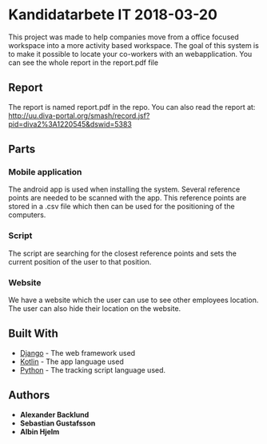# Kandidatarbete IT 2018-03-20
This project was made to help companies move from a office focused workspace into a more activity based workspace. The goal of this system is to make it possible to locate your co-workers with an webapplication. You can see the whole report in the report.pdf file

## Report
The report is named report.pdf in the repo.
You can also read the report at: http://uu.diva-portal.org/smash/record.jsf?pid=diva2%3A1220545&dswid=5383

## Parts
### Mobile application
The android app is used when installing the system. Several reference points are needed to be scanned with the app. This reference points are stored in a .csv file which then can be used for the positioning of the computers.

### Script
The script are searching for the closest reference points and sets the current position of the user to that position.

### Website
We have a website which the user can use to see other employees location. The user can also hide their location on the website.

## Built With
* [Django](https://docs.djangoproject.com/en/2.0/) - The web framework used
* [Kotlin](https://kotlinlang.org/docs/reference/native-overview.html) - The app language used
* [Python](https://www.python.org/) - The tracking script language used.

## Authors

* **Alexander Backlund**
* **Sebastian Gustafsson**
* **Albin Hjelm**
